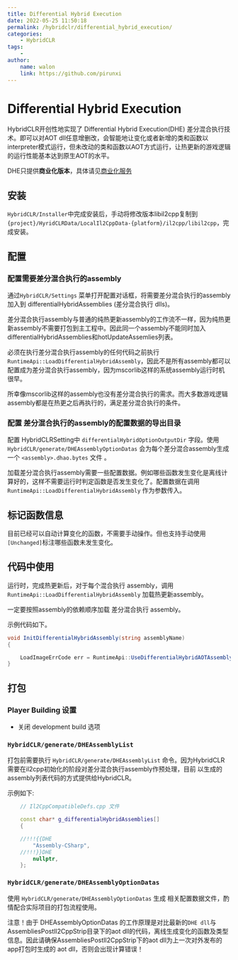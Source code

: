 ```yaml
---
title: Differential Hybrid Execution
date: 2022-05-25 11:50:18
permalink: /hybridclr/differential_hybrid_execution/
categories:
    - HybridCLR
tags:
    -
author:
    name: walon
    link: https://github.com/pirunxi
---
```


# Differential Hybrid Execution

HybridCLR开创性地实现了 Differential Hybrid Execution(DHE) 差分混合执行技术。即可以对AOT dll任意增删改，会智能地让变化或者新增的类和函数以interpreter模式运行，但未改动的类和函数以AOT方式运行，让热更新的游戏逻辑的运行性能基本达到原生AOT的水平。

DHE只提供**商业化版本**，具体请见[商业化服务](/hybridclr/price/)

## 安装

`HybridCLR/Installer`中完成安装后，手动将修改版本libil2cpp复制到`{project}/HyridCLRData/LocalIl2CppData-{platform}/il2cpp/libil2cpp`，完成安装。

## 配置

### 配置需要差分混合执行的assembly

通过`HybridCLR/Settings` 菜单打开配置对话框，将需要差分混合执行的assembly加入到 differentialHybridAssemblies (差分混合执行 dlls)。

差分混合执行assembly与普通的纯热更新assembly的工作流不一样，因为纯热更新assembly不需要打包到主工程中。因此同一个assembly不能同时加入
differentialHybridAssemblies和hotUpdateAssemlies列表。

必须在执行差分混合执行assembly的任何代码之前执行`RuntimeApi::LoadDifferentialHybridAssembly`，因此不是所有assembly都可以配置成为差分混合执行assembly，因为mscorlib这样的系统assembly运行时机很早。

所幸像mscorlib这样的assembly也没有差分混合执行的需求。而大多数游戏逻辑assembly都是在热更之后再执行的，满足差分混合执行的条件。

### 配置 差分混合执行的assembly的配置数据的导出目录

配置 HybridCLRSetting中 `differentialHybridOptionOutputDir` 字段。使用`HybridCLR/generate/DHEAssemblyOptionDatas` 会为每个差分混合assembly生成一个  `<assembly>.dhao.bytes` 文件 。

加载差分混合执行assembly需要一些配置数据。例如哪些函数发生变化是离线计算好的，这样不需要运行时判定函数是否发生变化了。配置数据在调用`RuntimeApi::LoadDifferentialHybridAssembly` 作为参数传入。

## 标记函数信息

目前已经可以自动计算变化的函数，不需要手动操作。但也支持手动使用`[Unchanged]`标注哪些函数未发生变化。

## 代码中使用

运行时，完成热更新后，对于每个混合执行 assembly，调用 `RuntimeApi::LoadDifferentialHybridAssembly` 加载热更新assembly。

一定要按照assembly的依赖顺序加载 差分混合执行 assembly。

示例代码如下。

```csharp
void InitDifferentialHybridAssembly(string assemblyName)
{

    LoadImageErrCode err = RuntimeApi::UseDifferentialHybridAOTAssembly(GetAssemblyData(assemblyName), GetAssemblyOptionData(assemblyName));
}
```
## 打包

### Player Building 设置

- 关闭 development build 选项

### `HybridCLR/generate/DHEAssemblyList`

打包前需要执行 `HybridCLR/generate/DHEAssemblyList` 命令。因为HybridCLR需要在il2cpp初始化的阶段对差分混合执行assembly作预处理，目前
以生成的assembly列表代码的方式提供给HybridCLR。

示例如下:

```cpp
    // Il2CppCompatibleDefs.cpp 文件

	const char* g_differentialHybridAssemblies[]
	{

	//!!!{{DHE
        "Assembly-CSharp",
	//!!!}}DHE
		nullptr,
	};

```

### `HybridCLR/generate/DHEAssemblyOptionDatas`

使用 `HybridCLR/generate/DHEAssemblyOptionDatas` 生成 相关配置数据文件，酌情配合实际项目的打包流程使用。

注意！由于 DHEAssemblyOptionDatas 的工作原理是对比最新的`DHE dll`与AssembliesPostIl2CppStrip目录下的aot dll的代码，离线生成变化的函数及类型信息。因此请确保AssembliesPostIl2CppStrip下的aot dll为上一次对外发布的app打包时生成的 aot dll，否则会出现计算错误！


